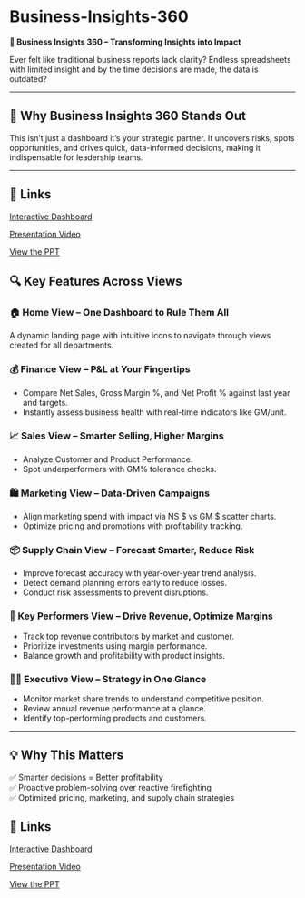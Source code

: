 # Business-Insights-360


 **🚀 Business Insights 360 – Transforming Insights into Impact**

Ever felt like traditional business reports lack clarity? Endless spreadsheets with limited insight and by the time decisions are made, the data is outdated?

---

## 🌟 Why Business Insights 360 Stands Out

This isn’t just a dashboard it’s your strategic partner. It uncovers risks, spots opportunities, and drives quick, data-informed decisions, making it indispensable for leadership teams.

---

## 🔗 Links

<a href="https://app.powerbi.com/view?r=eyJrIjoiYzU4NzExMDEtN2M1My00Y2NkLWE0ZGItZjc4ZmM2ZWEwNTg0IiwidCI6ImM2ZTU0OWIzLTVmNDUtNDAzMi1hYWU5LWQ0MjQ0ZGM1YjJjNCJ9"> Interactive Dashboard </a> 

<a href="https://lnkd.in/gi-CN-cb"> Presentation Video </a> 

<a href="https://drive.google.com/file/d/1U5TJzzzgNDBZeHkjSGaUAJMY1DNzcao6/view?usp=sharing">View the PPT</a>


## 🔍 Key Features Across Views

### 🏠 Home View – One Dashboard to Rule Them All
A dynamic landing page with intuitive icons to navigate through views created for all departments.

### 💰 Finance View – P&L at Your Fingertips
- Compare Net Sales, Gross Margin %, and Net Profit % against last year and targets.
- Instantly assess business health with real-time indicators like GM/unit.

### 📈 Sales View – Smarter Selling, Higher Margins
- Analyze Customer and Product Performance.
- Spot underperformers with GM% tolerance checks.

### 🛍️ Marketing View – Data-Driven Campaigns
- Align marketing spend with impact via NS $ vs GM $ scatter charts.
- Optimize pricing and promotions with profitability tracking.

### 📦 Supply Chain View – Forecast Smarter, Reduce Risk
- Improve forecast accuracy with year-over-year trend analysis.
- Detect demand planning errors early to reduce losses.
- Conduct risk assessments to prevent disruptions.

### 🔑 Key Performers View – Drive Revenue, Optimize Margins
- Track top revenue contributors by market and customer.
- Prioritize investments using margin performance.
- Balance growth and profitability with product insights.

### 👨‍💼 Executive View – Strategy in One Glance
- Monitor market share trends to understand competitive position.
- Review annual revenue performance at a glance.
- Identify top-performing products and customers.

---

## 💡 Why This Matters

✅ Smarter decisions = Better profitability  
✅ Proactive problem-solving over reactive firefighting  
✅ Optimized pricing, marketing, and supply chain strategies  



## 🔗 Links

<a href="https://app.powerbi.com/view?r=eyJrIjoiYzU4NzExMDEtN2M1My00Y2NkLWE0ZGItZjc4ZmM2ZWEwNTg0IiwidCI6ImM2ZTU0OWIzLTVmNDUtNDAzMi1hYWU5LWQ0MjQ0ZGM1YjJjNCJ9"> Interactive Dashboard </a> 

<a href="https://lnkd.in/gi-CN-cb"> Presentation Video </a> 

<a href="https://drive.google.com/file/d/1U5TJzzzgNDBZeHkjSGaUAJMY1DNzcao6/view?usp=sharing">View the PPT</a>


